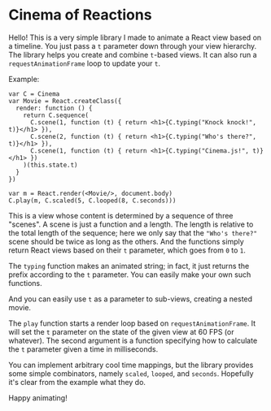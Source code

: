 # Cinema of Reactions

Hello! This is a very simple library I made to animate a React view
based on a timeline. You just pass a `t` parameter down through your
view hierarchy. The library helps you create and combine `t`-based
views. It can also run a `requestAnimationFrame` loop to update your
`t`.

Example:

```
var C = Cinema
var Movie = React.createClass({
  render: function () {
    return C.sequence(
      C.scene(1, function (t) { return <h1>{C.typing("Knock knock!", t)}</h1> }),
      C.scene(2, function (t) { return <h1>{C.typing("Who's there?", t)}</h1> }),
      C.scene(1, function (t) { return <h1>{C.typing("Cinema.js!", t)}</h1> })
    )(this.state.t)
  }
})

var m = React.render(<Movie/>, document.body)
C.play(m, C.scaled(5, C.looped(8, C.seconds)))
```

This is a view whose content is determined by a sequence of three
"scenes". A scene is just a function and a length. The length is
relative to the total length of the sequence; here we only say that
the `"Who's there?"` scene should be twice as long as the others. And
the functions simply return React views based on their `t` parameter,
which goes from `0` to `1`.

The `typing` function makes an animated string; in fact, it just
returns the prefix according to the `t` parameter. You can easily make
your own such functions.

And you can easily use `t` as a parameter to sub-views, creating a
nested movie.

The `play` function starts a render loop based on
`requestAnimationFrame`. It will set the `t` parameter on the state of
the given view at 60 FPS (or whatever). The second argument is a
function specifying how to calculate the `t` parameter given a time in
milliseconds.

You can implement arbitrary cool time mappings, but the library
provides some simple combinators, namely `scaled`, `looped`, and
`seconds`. Hopefully it's clear from the example what they do.

Happy animating!
